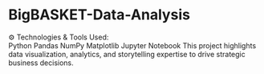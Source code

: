 # BigBASKET-Data-Analysis
⚙ Technologies &amp; Tools Used:  
Python 
Pandas 
NumPy 
Matplotlib 
Jupyter
Notebook 
This project highlights data visualization, analytics, and storytelling expertise to drive strategic business decisions.
